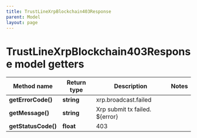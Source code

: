 ```yaml
---
title: TrustLineXrpBlockchain403Response
parent: Model
layout: page
---
```


# TrustLineXrpBlockchain403Response model getters

Method name | Return type | Description | Notes
------------ | ------------- | ------------- | -------------
**getErrorCode()** | **string** | xrp.broadcast.failed |
**getMessage()** | **string** | Xrp submit tx failed. ${error} |
**getStatusCode()** | **float** | 403 |

